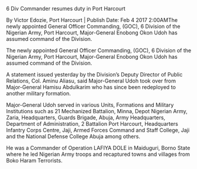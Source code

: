 6 Div Commander resumes duty in Port Harcourt

By Victor Edozie, Port Harcourt | Publish Date: Feb 4 2017 2:00AMThe newly appointed General Officer Commanding, (GOC), 6 Division of the Nigerian Army, Port Harcourt, Major-General Enobong Okon Udoh has assumed command of the Division.

The newly appointed General Officer Commanding, (GOC), 6 Division of the Nigerian Army, Port Harcourt, Major-General Enobong Okon Udoh has assumed command of the Division.

A statement issued yesterday by the Division’s Deputy Director of Public Relations, Col. Aminu Aliasu, said Major-General Udoh took over from Major-General Hamisu Abdulkarim who has since been redeployed to another military formation.

Major-General Udoh served in various Units, Formations and Military Institutions such as 21 Mechanized Battalion, Minna, Depot Nigerian Army, Zaria, Headquarters, Guards Brigade, Abuja, Army Headquarters, Department of Administration, 2 Battalion Port Harcourt, Headquarters Infantry Corps Centre, Jaji, Armed Forces Command and Staff College, Jaji and the National Defense College Abuja among others.

He was a Commander of Operation LAFIYA DOLE in Maiduguri, Borno State where he led Nigerian Army troops and recaptured towns and villages from Boko Haram Terrorists.
